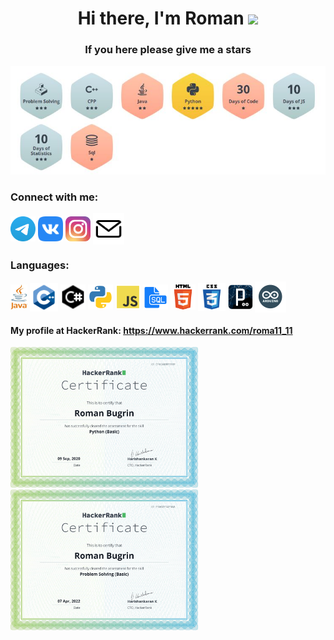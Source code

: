 <h1 align="center">Hi there, I'm Roman <img src="https://github.com/blackcater/blackcater/raw/main/images/Hi.gif" height="32"/></h1>
<h3 align="center">
    If you here please give me a stars 
</h3>


<div class='awards'>
    <img src="aw.JPG" alt="a">
</div>






### Connect with me:
<p align="left" dir="auto">
<a href="https://t.me/romanbugrin7" rel="nofollow"><img align="center" src="Telegram.svg" alt="1" height="40" width="40" style="max-width: 100%;"></a>
<a href="https://vk.com/bugrinroman" rel="nofollow"><img align="center" src="vk.svg" alt="1" height="40" width="40" style="max-width: 100%;"></a>
<a href="https://www.instagram.com/roman.bugrin/" rel="nofollow"><img align="center" src="inst.svg" alt="1" height="40" width="40" style="max-width: 100%;"></a>
<a a rel="noopener" data-link="mailto:romanbugrin7@ya.ru" href="mailto:romanbugrin7@ya.ru" target="_top"><img align="center" src="m.svg" alt="1" height="50" width="50" style="max-width: 100%;"></a>
</p>

### Languages:
<p align="left" dir="auto">
    <img align="center" src="j.jpg" alt="1" height="40" width="27" style="max-width: 100%;">
    <img align="center" src="cpp.svg" alt="1" height="45" width="45" style="max-width: 100%;">
    <img align="center" src="cs.svg" alt="1" height="40" width="40" style="max-width: 100%;">
    <img align="center" src="python.svg" alt="1" height="40" width="40" style="max-width: 100%;">
    <img align="center" src="js.svg" alt="1" height="40" width="40" style="max-width: 100%;">
    <img align="center" src="s.svg" alt="1" height="40" width="40" style="max-width: 100%;">
    <img align="center" src="html.png" alt="1" height="40" width="40" style="max-width: 100%;">
    <img align="center" src="css.svg" alt="1" height="44" width="44" style="max-width: 100%;">
    <img align="center" src="p.png" alt="1" height="40" width="40" style="max-width: 100%;">
    <img align="center" src="a.png" alt="1" height="50" width="50" style="max-width: 100%;">
</p>




#### My profile at HackerRank: https://www.hackerrank.com/roma11_11

<div class='cert'>
<a href='https://www.hackerrank.com/certificates/cfa2ab8f318f'>
    <img src="c1.png" alt="1" style="width: 300px; border:30px;">
</a>
    <a href='https://www.hackerrank.com/certificates/f3a02f1473a8'>
    <img src="c2.png" alt="2" style="width: 300px; border:50px;">
</a>
</div>





<!--
**Good4lien/Good4lien** is a ✨ _special_ ✨ repository because its `README.md` (this file) appears on your GitHub profile.

Here are some ideas to get you started:

- 🔭 I’m currently working on ...
- 🌱 I’m currently learning ...
- 👯 I’m looking to collaborate on ...
- 🤔 I’m looking for help with ...
- 💬 Ask me about ...
- 📫 How to reach me: ...
- 😄 Pronouns: ...
- ⚡ Fun fact: ...
-->
